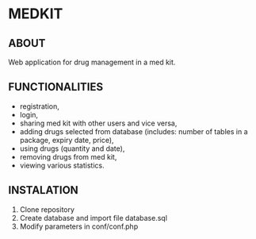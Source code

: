 
# MEDKIT


## ABOUT

Web application for drug management in a med kit.


## FUNCTIONALITIES

-	registration,
-	login,
-	sharing med kit with other users and vice versa, 
-	adding drugs selected from database (includes: number of tables in a package, expiry date, price), 
-	using drugs (quantity and date), 
-	removing drugs from med kit, 
-	viewing various statistics.


## INSTALATION

1. Clone repository
2. Create database and import file database.sql
3. Modify parameters in conf/conf.php
